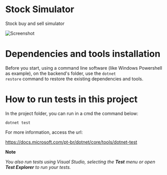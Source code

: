 # Stock Simulator
Stock buy and sell simulator

![Screenshot](readme-img/app-login)

# Dependencies and tools installation
Before you start, using a command line software (like Windows Powershell as example), on the backend's folder, use the <code>dotnet restore</code> command to restore the existing dependencies and tools.

# How to run tests in this project
In the project folder, you can run in a cmd the command below:

<code>dotnet test</code>

For more information, access the url:

https://docs.microsoft.com/pt-br/dotnet/core/tools/dotnet-test

**Note** 

*You also run tests using Visual Studio, selecting the **Test** menu or open **Test Explorer** to run your tests.*



